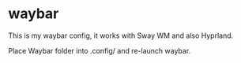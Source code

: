 # waybar

This is my waybar config, it works with Sway WM and also Hyprland.

Place Waybar folder into .config/ and re-launch waybar.
